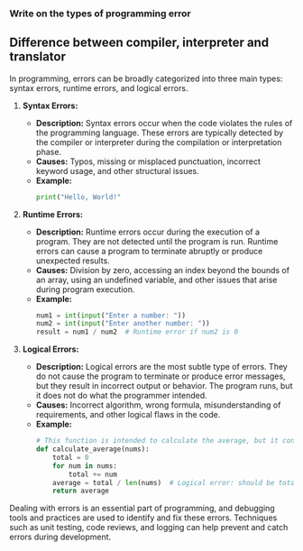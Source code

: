 ### Write on the types of programming error
## Difference between compiler, interpreter and translator
In programming, errors can be broadly categorized into three main types: syntax errors, runtime errors, and logical errors.

1. **Syntax Errors:**
   - **Description:** Syntax errors occur when the code violates the rules of the programming language. These errors are typically detected by the compiler or interpreter during the compilation or interpretation phase.
   - **Causes:** Typos, missing or misplaced punctuation, incorrect keyword usage, and other structural issues.
   - **Example:**
     ```python
     print("Hello, World!"
     ```

2. **Runtime Errors:**
   - **Description:** Runtime errors occur during the execution of a program. They are not detected until the program is run. Runtime errors can cause a program to terminate abruptly or produce unexpected results.
   - **Causes:** Division by zero, accessing an index beyond the bounds of an array, using an undefined variable, and other issues that arise during program execution.
   - **Example:**
     ```python
     num1 = int(input("Enter a number: "))
     num2 = int(input("Enter another number: "))
     result = num1 / num2  # Runtime error if num2 is 0
     ```

3. **Logical Errors:**
   - **Description:** Logical errors are the most subtle type of errors. They do not cause the program to terminate or produce error messages, but they result in incorrect output or behavior. The program runs, but it does not do what the programmer intended.
   - **Causes:** Incorrect algorithm, wrong formula, misunderstanding of requirements, and other logical flaws in the code.
   - **Example:**
     ```python
     # This function is intended to calculate the average, but it contains a logical error
     def calculate_average(nums):
         total = 0
         for num in nums:
             total += num
         average = total / len(nums)  # Logical error: should be total / len(nums)
         return average
     ```

Dealing with errors is an essential part of programming, and debugging tools and practices are used to identify and fix these errors. Techniques such as unit testing, code reviews, and logging can help prevent and catch errors during development.
